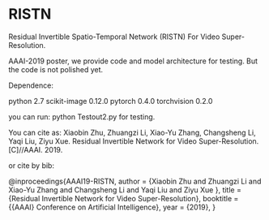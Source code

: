 # RISTN
Residual Invertible Spatio-Temporal Network (RISTN) For Video Super-Resolution.

AAAI-2019 poster, we provide code and model architecture for testing. But the code is not polished yet.

Dependence:

python 2.7 
scikit-image 0.12.0
pytorch 0.4.0
torchvision 0.2.0

you can run: python Testout2.py for testing.


You can cite as:
Xiaobin Zhu, Zhuangzi Li, Xiao-Yu Zhang, Changsheng Li, Yaqi Liu, Ziyu Xue. Residual Invertible Network for Video Super-Resolution. [C]//AAAI. 2019.

or cite by bib:

@inproceedings{AAAI19-RISTN,
  author    = {Xiaobin Zhu and
               Zhuangzi Li and
                Xiao-Yu Zhang and
                 Changsheng Li and
                 Yaqi Liu and
                 Ziyu Xue
                },
  title     = {Residual Invertible Network for Video Super-Resolution},
  booktitle = {{AAAI} Conference on Artificial Intelligence},
  year      = {2019},
}